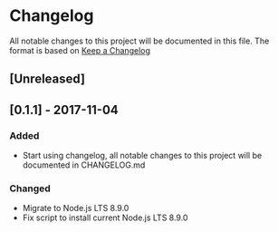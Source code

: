 # Changelog
All notable changes to this project will be documented in this file.
The format is based on [Keep a Changelog](http://keepachangelog.com/en/1.0.0/)

## [Unreleased]

## [0.1.1] - 2017-11-04
### Added
- Start using changelog, all notable changes to this project will be documented in CHANGELOG.md

### Changed
- Migrate to Node.js LTS 8.9.0
- Fix script to install current Node.js LTS 8.9.0